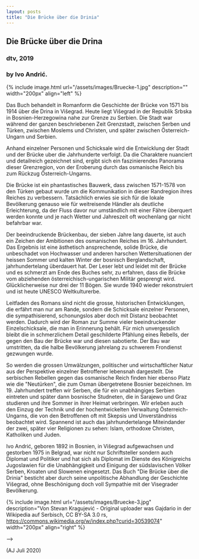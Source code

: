 ```yaml
---
layout: posts
title: "Die Brücke über die Drinia"
---
```



## Die Brücke über die Drina
### dtv, 2019

### by Ivo Andrić.

<!-- ----------------------------------------------------------------------------- -->
<!-- ----------------------------------------------------------------------------- -->

{% include image.html url="/assets/images/Bruecke-1.jpg"
    description=""  width="200px"
    align="left" %}

Das Buch behandelt in Romanform die Geschichte der Brücke von 1571 bis
1914 über die Drina in Višegrad. Heute liegt Višegrad in der Republik
Srbska in Bosnien-Herzegowina nahe zur Grenze zu Serbien. Die Stadt
war während der ganzen beschriebenen Zeit Grenzstadt, zwischen Serben
und Türken, zwischen Moslems und Christen, und später zwischen
Österreich-Ungarn und Serbien.

Anhand einzelner Personen und Schicksale wird die Entwicklung der
Stadt und der Br&uuml;cke uber die Jahrhunderte verfolgt. Da die
Charaktere nuanciert und detailreich gezeichnet sind, ergibt sich ein
faszinierendes Panorama dieser Grenzregion, von der Eroberung durch
das osmanische Reich bis zum Rückzug Österreich-Ungarns.

Die Brücke ist ein phantastisches Bauwerk, dass zwischen 1571-1578
von den Türken gebaut wurde um die Kommunikation in dieser Randregion
ihres Reiches zu verbessern. Tatsächlich erwies sie sich für die lokale
Bevölkerung genauso wie für weitreisende Händler als deutliche
Erleichterung, da der Fluss davor nur umständlich mit einer Fähre
überquert werden konnte und je nach Wetter und Jahreszeit oft
wochenlang gar nicht befahrbar war.

Der beeindruckende Brückenbau, der sieben Jahre lang dauerte, ist
auch ein Zeichen der Ambitionen des osmanischen Reiches im
16. Jahrhundert. Das Ergebnis ist eine ästhetisch ansprechende, solide
Brücke, die unbeschadet von Hochwasser und anderen
harschen Wettersituationen der heissen Sommer und kalten Winter der
bosnisch Berglandschaft, jahrhundertelang überdauert hat. Der Leser
lebt und leidet mit der Brücke und es schmerzt am Ende des Buches
sehr, zu erfahren, dass die Brücke vom abziehenden
österreichisch-ungarischen Militär gesprengt wird. Glücklicherweise
nur drei der 11 Bögen. Sie wurde 1940 wieder rekonstruiert und ist
heute UNESCO Weltkulturerbe.

Leitfaden des Romans sind nicht die grosse, historischen
Entwicklungen, die erfährt man nur am Rande, sondern die Schicksale
einzelner Personen, die sympathisierend, schonungslos aber doch mit Distanz
beobachtet werden. Dadurch wird der Roman zur Summe vieler
beeindruckender Einzelschicksale, die man in Erinnerung behält. Für
mich unvergesslich bleibt die in schmerzlichem Detail geschilderte
Pfählung eines Rebells, der gegen den Bau der Brücke war und diesen
sabotierte. Der Bau war umstritten, da die halbe Bevölkerung jahrelang
zu schwerem Frondienst gezwungen wurde. 

So werden die grossen Umwälzungen, politischer und wirtschaftlicher
Natur aus der Perspektive einzelner Betroffener lebensnah
dargestellt. Die serbischen Rebellen gegen das osmanische Reich finden
hier ebenso Platz wie die "Neutürken", die zum Osman übergetretene
Bosnier bezeichnen. Im 19. Jahrhundert treffen wir Serben, die für
ein unabhängiges Serbien eintreten und später dann bosnische
Studneten, die in Sarajewo und Graz studieren und ihre Sommer in ihrer
Heimat verbringen. Wir erleben auch den Einzug der Technik und der
hochentwickelten Verwaltung Österreich-Ungarns, die von den
Betroffenen oft mit Skepsis und Unverständniss beobachtet
wird. Spannend ist auch das jahrhundertelange Miteindander der zwei,
später vier Religionen zu sehen: Islam, orthodoxe Christen, Katholiken
und Juden.

Ivo Andrić, geboren 1892 in Bosnien, in Višegrad aufgewachsen und gestorben 1975 in Belgrad, war
nicht nur Schriftsteller sondern auch Diplomat und Politiker und hat
sich als Diplomat im Dienste des  Königreichs Jugoslawien für die
Unabhängigkeit und Einigung der südslavischen Völker Serben, Kroaten
und Slowenen eingesetzt. Das Buch "Die Brücke über die Drinia"
besticht aber durch seine unpolitische Abhandlung der Geschichte
Višegrad, ohne Beschönigung doch voll Sympathie mit der Visegrader Bevölkerung.


{% include image.html url="/assets/images/Bruecke-3.jpg"
    description="Von Stevan Kragujević - Original uploader was Gajdario in der Wikipedia auf Serbisch, CC BY-SA 3.0 rs, https://commons.wikimedia.org/w/index.php?curid=30539074"  width="200px"
    align="right" %}



-->



(AJ Juli 2020)

<br>
